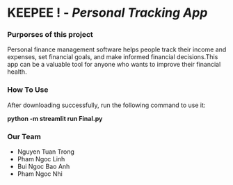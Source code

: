# KEEPEE ! - *Personal Tracking App*
### Purporses of this project 
Personal finance management software helps people track their income and expenses, set financial goals, and make informed financial decisions.This app can be a valuable tool for anyone who wants to improve their financial health.
### How To Use
After downloading successfully, run the following command to use it:

**python -m streamlit run Final.py**
### Our Team 
* Nguyen Tuan Trong
* Pham Ngoc Linh
* Bui Ngoc Bao Anh
* Pham Ngoc Nhi
